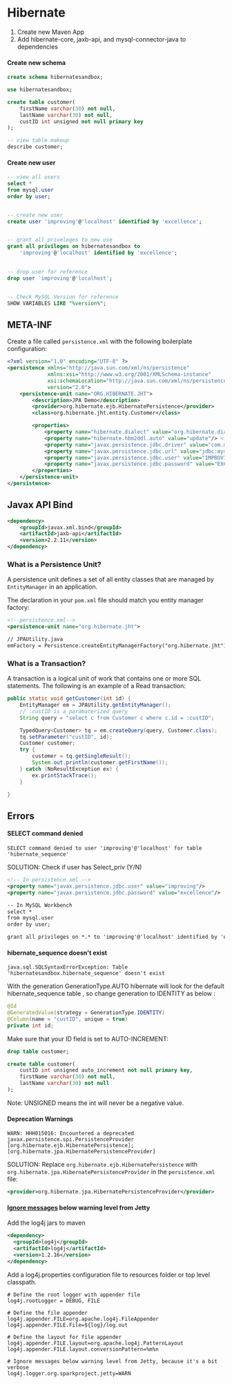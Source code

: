 # Hibernate

1. Create new Maven App
1. Add hibernate-core, jaxb-api, and mysql-connector-java to dependencies


#### Create new schema

```sql
create schema hibernatesandbox;

use hibernatesandbox;

create table customer(
	firstName varchar(30) not null,
	lastName varchar(30) not null,
	custID int unsigned not null primary key
);

-- view table makeup
describe customer;

```

#### Create new user

```sql
-- view all users
select *
from mysql.user
order by user;


-- create new user
create user 'improving'@'localhost' identified by 'excellence';


-- grant all priveleges to new use
grant all privileges on hibernatesandbox to
	'improving'@'localhost' identified by 'excellence';
	

-- drop user for reference
drop user 'improving'@'localhost';


-- Check MySQL Version for reference
SHOW VARIABLES LIKE "%version%";
```

## META-INF

Create a file called `persistence.xml` with the following boilerplate configuration:

```xml
<?xml version="1.0" encoding="UTF-8" ?>
<persistence xmlns="http://java.sun.com/xml/ns/persistence"
             xmlns:xsi="http://www.w3.org/2001/XMLSchema-instance"
             xsi:schemaLocation="http://java.sun.com/xml/ns/persistence http://java.sun.com/xml/ns/persistence/persistence_2_0.xsd"
             version="2.0">
    <persistence-unit name="ORG.HIBERNATE.JHT">
        <description>JPA Demo</description>
        <provider>org.hibernate.ejb.HibernatePersistence</provider>
        <class>org.hibernate.jht.entity.Customer</class>

        <properties>
            <property name="hibernate.dialect" value="org.hibernate.dialect.MySQLDialect"/>
            <property name="hibernate.hbm2ddl.auto" value="update"/> <!-- create or validate the database schema -->
            <property name="javax.persistence.jdbc.driver" value="com.mysql.cj.jdbc.Driver"/>
            <property name="javax.persistence.jdbc.url" value="jdbc:mysql://localhost:3306/HIBERNATESANDBOX?serverTimezone=UTC"/>
            <property name="javax.persistence.jdbc.user" value="IMPROVING"/>
            <property name="javax.persistence.jdbc.password" value="EXCELLENCE"/>
        </properties>
    </persistence-unit>
</persistence>
```

## Javax API Bind

```xml
<dependency>
    <groupId>javax.xml.bind</groupId>
    <artifactId>jaxb-api</artifactId>
    <version>2.2.11</version>
</dependency>
```

### What is a Persistence Unit?

A persistence unit defines a set of all entity classes that are managed by `EntityManager` in an application.

The declaration in your `pom.xml` file should match you entity manager factory:

```xml
<!--persistence.xml-->
<persistence-unit name="org.hibernate.jht">

// JPAUtility.java
emFactory = Persistence.createEntityManagerFactory("org.hibernate.jht");
```

### What is a Transaction?

A transaction is a logical unit of work that contains one or more SQL statements. The following is an example of a Read transaction:

```java
public static void getCustomer(int id) {
    EntityManager em = JPAUtility.getEntityManager();
    // :custID is a paramaterized query
    String query = "select c from Customer c where c.id = :custID";

    TypedQuery<Customer> tq = em.createQuery(query, Customer.class);
    tq.setParameter("custID", id);
    Customer customer;
    try {
        customer = tq.getSingleResult();
        System.out.println(customer.getFirstName());
    } catch (NoResultException ex) {
        ex.printStackTrace();
    }

}
```

## Errors

#### SELECT command denied

``` warn
SELECT command denied to user 'improving'@'localhost' for table 'hibernate_sequence'
```

SOLUTION: Check if user has Select_priv (Y/N)

```xml
<!-- In persistence.xml -->
<property name="javax.persistence.jdbc.user" value="improving"/>
<property name="javax.persistence.jdbc.password" value="excellence"/>

-- In MySQL Workbench
select *
from mysql.user
order by user;

grant all privileges on *.* to 'improving'@'localhost' identified by 'excellence';
```

#### hibernate_sequence doesn't exist

``` warn
java.sql.SQLSyntaxErrorException: Table 'hibernatesandbox.hibernate_sequence' doesn't exist
```

With the generation GenerationType.AUTO hibernate will look for the default hibernate_sequence table , so change generation to IDENTITY as below :

```java
@Id
@GeneratedValue(strategy = GenerationType.IDENTITY)
@Column(name = "custID", unique = true)
private int id;
```

Make sure that your ID field is set to AUTO-INCREMENT:

```SQL
drop table customer;

create table customer(
	custID int unsigned auto_increment not null primary key,
	firstName varchar(30) not null,
	lastName varchar(30) not null
);
```

Note: UNSIGNED means the int will never be a negative value.

#### Deprecation Warnings

```warn
WARN: HHH015016: Encountered a deprecated javax.persistence.spi.PersistenceProvider [org.hibernate.ejb.HibernatePersistence]; [org.hibernate.jpa.HibernatePersistenceProvider]
```

SOLUTION: Replace `org.hibernate.ejb.HibernatePersistence` with `org.hibernate.jpa.HibernatePersistenceProvider` in the `persistence.xml` file:

```xml
<provider>org.hibernate.jpa.HibernatePersistenceProvider</provider>
```

#### [Ignore messages](http://magicmonster.com/kb/prg/java/logging/log4j_quick_start.html) below warning level from Jetty

Add the log4j jars to maven

```xml
<dependency>
  <groupId>log4j</groupId>
  <artifactId>log4j</artifactId>
  <version>1.2.16</version>
</dependency>
```

Add a log4j.properties configuration file to resources folder or top level classpath.

```properties
# Define the root logger with appender file
log4j.rootLogger = DEBUG, FILE

# Define the file appender
log4j.appender.FILE=org.apache.log4j.FileAppender
log4j.appender.FILE.File=${log}/log.out

# Define the layout for file appender
log4j.appender.FILE.layout=org.apache.log4j.PatternLayout
log4j.appender.FILE.layout.conversionPattern=%m%n

# Ignore messages below warning level from Jetty, because it's a bit verbose
log4j.logger.org.sparkproject.jetty=WARN
```